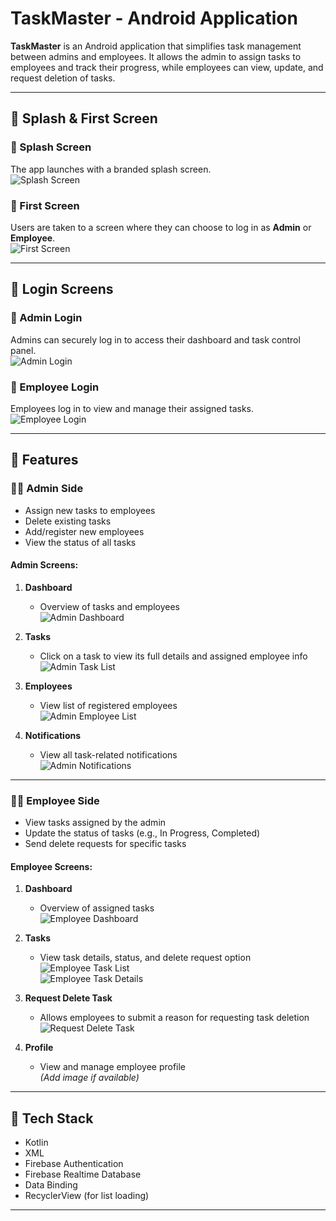 # TaskMaster - Android Application

**TaskMaster** is an Android application that simplifies task management between admins and employees. It allows the admin to assign tasks to employees and track their progress, while employees can view, update, and request deletion of tasks.

---

## 🚀 Splash & First Screen

### 🔹 Splash Screen  
The app launches with a branded splash screen.  
![Splash Screen](src/images/splash.jpeg)

### 🔹 First Screen  
Users are taken to a screen where they can choose to log in as **Admin** or **Employee**.  
![First Screen](src/images/firstScreen.jpeg)

---

## 🔐 Login Screens

### 🔸 Admin Login  
Admins can securely log in to access their dashboard and task control panel.  
![Admin Login](src/images/admin_login.jpeg)

### 🔸 Employee Login  
Employees log in to view and manage their assigned tasks.  
![Employee Login](src/images/emp_login.jpeg)

---

## 📱 Features

### 👨‍💼 Admin Side

- Assign new tasks to employees
- Delete existing tasks
- Add/register new employees
- View the status of all tasks

#### Admin Screens:

1. **Dashboard**
   - Overview of tasks and employees  
   ![Admin Dashboard](src/images/dashboard_admin.jpeg)

2. **Tasks**
   - Click on a task to view its full details and assigned employee info  
   ![Admin Task List](src/images/tasks(admin).jpeg)  

3. **Employees**
   - View list of registered employees  
   ![Admin Employee List](src/images/add_employee(admin).jpeg)

4. **Notifications**
   - View all task-related notifications  
   ![Admin Notifications](src/images/activity_notifications.jpeg)

---

### 👩‍💼 Employee Side

- View tasks assigned by the admin
- Update the status of tasks (e.g., In Progress, Completed)
- Send delete requests for specific tasks

#### Employee Screens:

1. **Dashboard**
   - Overview of assigned tasks  
   ![Employee Dashboard](src/images/dashboard_emp.jpeg)

2. **Tasks**
   - View task details, status, and delete request option  
   ![Employee Task List](src/images/emp_tasks.jpeg)  
   ![Employee Task Details](src/images/tasks(emp_side).jpeg)

3. **Request Delete Task**
   - Allows employees to submit a reason for requesting task deletion  
   ![Request Delete Task](src/images/deletetas(emp_side).jpeg)

4. **Profile**
   - View and manage employee profile  
   *(Add image if available)*

---

## 🚀 Tech Stack

- Kotlin
- XML  
- Firebase Authentication  
- Firebase Realtime Database  
- Data Binding  
- RecyclerView (for list loading)

---

